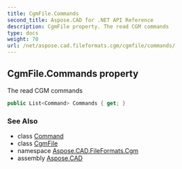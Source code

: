 ```yaml
---
title: CgmFile.Commands
second_title: Aspose.CAD for .NET API Reference
description: CgmFile property. The read CGM commands
type: docs
weight: 70
url: /net/aspose.cad.fileformats.cgm/cgmfile/commands/
---
```

## CgmFile.Commands property

The read CGM commands

```csharp
public List<Command> Commands { get; }
```

### See Also

* class [Command](../../../aspose.cad.fileformats.cgm.commands/command/)
* class [CgmFile](../)
* namespace [Aspose.CAD.FileFormats.Cgm](../../cgmfile/)
* assembly [Aspose.CAD](../../../)


